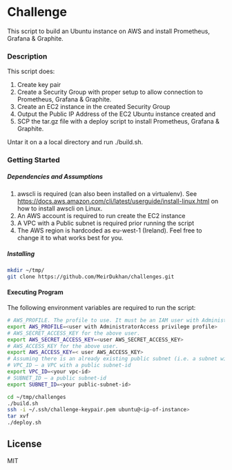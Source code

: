 # Challenge

This script to build an Ubuntu instance on AWS and install Prometheus, Grafana & Graphite. 
### Description 
This script does: 
1. Create key pair
2. Create a Security Group with proper setup to allow connection to Prometheus, Grafana & Graphite. 
3. Create an EC2 instance in the created Security Group
4. Output the Public IP Address of the EC2 Ubuntu instance created and 
5. SCP the tar.gz file with a deploy script to install Prometheus, Grafana & Graphite. 

Untar it on a a local directory and run ./build.sh. 

### Getting Started 
##### Dependencies and Assumptions
1. awscli is required (can also been installed on a virtualenv). 
See https://docs.aws.amazon.com/cli/latest/userguide/install-linux.html on how to install awscli on Linux. 
2. An AWS account is required to run create the EC2 instance
3. A VPC with a Public subnet is required prior running the script
3. The AWS region is hardcoded as eu-west-1 (Ireland). Feel free to change it to what works best for you. 

##### Installing 
```sh
mkdir ~/tmp/
git clone https://github.com/MeirDukhan/challenges.git
```

#### Executing Program

The following environment variables are required to run the script: 
```sh 
# AWS_PROFILE. The profile to use. It must be an IAM user with AdministratorAccess privilege.
export AWS_PROFILE=<user with AdministratorAccess privilege profile> 
# AWS_SECRET_ACCESS_KEY for the above user.
export AWS_SECRET_ACCESS_KEY=<user AWS_SECRET_ACCESS_KEY> 
# AWS_ACCESS_KEY for the above user.
export AWS_ACCESS_KEY=< user AWS_ACCESS_KEY> 
# Assuming there is an already existing public subnet (i.e. a subnet with access to Internet)
# VPC_ID – a VPC with a public subnet-id 
export VPC_ID=<your vpc-id>
# SUBNET_ID – a public subnet-id
export SUBNET_ID=<your public-subnet-id>

cd ~/tmp/challenges
./build.sh 
ssh -i ~/.ssh/challenge-keypair.pem ubuntu@<ip-of-instance> 
tar xvf 
./deploy.sh 
```

License
----

MIT


